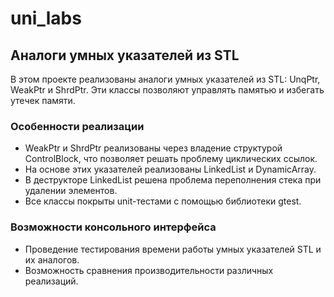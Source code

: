 # uni_labs
## Аналоги умных указателей из STL
В этом проекте реализованы аналоги умных указателей из STL: UnqPtr, WeakPtr и ShrdPtr. Эти классы позволяют управлять памятью и избегать утечек памяти.
### Особенности реализации

- WeakPtr и ShrdPtr реализованы через владение структурой ControlBlock, что позволяет решать проблему циклических ссылок.
- На основе этих указателей реализованы LinkedList и DynamicArray.
- В деструкторе LinkedList решена проблема переполнения стека при удалении элементов.
- Все классы покрыты unit-тестами с помощью библиотеки gtest.

### Возможности консольного интерфейса

- Проведение тестирования времени работы умных указателей STL и их аналогов.
- Возможность сравнения производительности различных реализаций.
